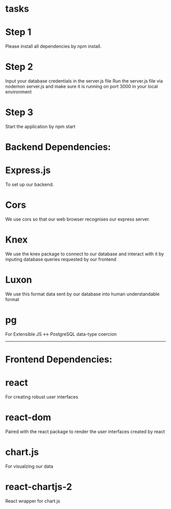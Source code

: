 # tasks

# Step 1
Please install all dependencies by npm install.

# Step 2
Input your database credentials in the server.js file
Run the server.js file via nodemon server.js and make sure it is running on port 3000 in your local environment

# Step 3
Start the application by npm start 

# Backend Dependencies:
# Express.js
To set up our backend.
# Cors
We use cors so that our web browser recognises our express server.
# Knex
We use the knex package to connect to our database and interact with it by inputing database queries requested by our frontend
# Luxon
We use this format data sent by our database into human understandable format
# pg
For Extensible JS ↔ PostgreSQL data-type coercion

---------------------------------------------------------------------
# Frontend Dependencies:
# react
For creating robust user interfaces

# react-dom
Paired with the react package to render the user interfaces created by react

# chart.js
For visualzing our data 

# react-chartjs-2
React wrapper for chart.js

